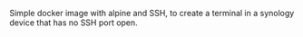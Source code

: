 Simple docker image with alpine and SSH, to create a terminal in a synology device that has no SSH port open.
